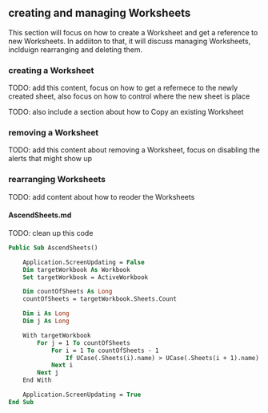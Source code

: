 ## creating and managing Worksheets

This section will focus on how to create a Worksheet and get a reference to new Worksheets.  In addiiton to that, it will discuss managing Worksheets, inclduign rearranging and deleting them.

### creating a Worksheet

TODO: add this content, focus on how to get a refernece to the newly created sheet, also focus on how to control where the new sheet is place

TODO: also include a section about how to Copy an existing Worksheet

### removing a Worksheet

TODO: add this content about removing a Worksheet, focus on disabling the alerts that might show up

### rearranging Worksheets

TODO: add content about how to reoder the Worksheets

#### AscendSheets.md

TODO: clean up this code

```vb
Public Sub AscendSheets()

    Application.ScreenUpdating = False
    Dim targetWorkbook As Workbook
    Set targetWorkbook = ActiveWorkbook

    Dim countOfSheets As Long
    countOfSheets = targetWorkbook.Sheets.Count

    Dim i As Long
    Dim j As Long

    With targetWorkbook
        For j = 1 To countOfSheets
            For i = 1 To countOfSheets - 1
                If UCase(.Sheets(i).name) > UCase(.Sheets(i + 1).name) Then .Sheets(i).Move after:=.Sheets(i + 1)
            Next i
        Next j
    End With

    Application.ScreenUpdating = True
End Sub
```